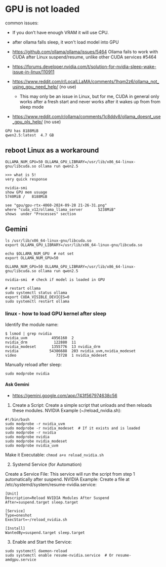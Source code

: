 # GPU is not loaded

common issues:
- If you don’t have enough VRAM it will use CPU.
- after ollama falls sleep, it won't load model into GPU

- https://github.com/ollama/ollama/issues/5464
Ollama fails to work with CUDA after Linux suspend/resume, unlike other CUDA services #5464


- https://forums.developer.nvidia.com/t/solution-for-nvidia-sleep-wake-issue-in-linux/110911


- https://www.reddit.com/r/LocalLLaMA/comments/1hqm2z6/ollama_not_using_gpu_need_help/  (no use)

    - This may only be an issue in Linux, but for me, CUDA in general only works after a fresh start and never works after it wakes up from from sleep mode

- https://www.reddit.com/r/ollama/comments/1c8ddv8/ollama_doesnt_use_gpu_pls_help/  (no use)

```
GPU has 8188MiB
qwen2.5:latest  4.7 GB
```

## reboot Linux as a workaround
```
OLLAMA_NUM_GPU=50 OLLAMA_GPU_LIBRARY=/usr/lib/x86_64-linux-gnu/libcuda.so ollama run qwen2.5

>>> what is 5!
very quick response

nvidia-smi
show GPU mem usuage
5740MiB /   8188MiB

see "gpu/gpu-rtx-4060-2024-09-28 21-26-31.png"
where "cuda_v12/ollama_llama_server       5238MiB"
shows  under "Processes" section
```

## Gemini

```
ls /usr/lib/x86_64-linux-gnu/libcuda.so
export OLLAMA_GPU_LIBRARY=/usr/lib/x86_64-linux-gnu/libcuda.so

echo $OLLAMA_NUM_GPU  # not set
export OLLAMA_NUM_GPU=50

OLLAMA_NUM_GPU=50 OLLAMA_GPU_LIBRARY=/usr/lib/x86_64-linux-gnu/libcuda.so ollama run qwen2.5

nvidia-smi  # check if model is loaded in GPU

# restart ollama
sudo systemctl status ollama
export CUDA_VISIBLE_DEVICES=0
sudo systemctl restart ollama
```

### linux - how to load GPU kernel after sleep

Identify the module name:
```
$ lsmod | grep nvidia
nvidia_uvm           4956160  2
nvidia_drm            122880  11
nvidia_modeset       1355776  13 nvidia_drm
nvidia              54386688  203 nvidia_uvm,nvidia_modeset
video                  73728  1 nvidia_modeset
```

Manually reload after sleep:
```
sudo modprobe nvidia
```

#### Ask Gemini

- https://gemini.google.com/app/743f567974638c56

1) Create a Script: Create a simple script that unloads and then reloads these modules.
NVIDIA Example (~/reload_nvidia.sh):

```
#!/bin/bash
sudo modprobe -r nvidia_uvm
sudo modprobe -r nvidia_modeset  # If it exists and is loaded
sudo modprobe -r nvidia
sudo modprobe nvidia
sudo modprobe nvidia_modeset
sudo modprobe nvidia_uvm
```

Make it Executable: `chmod a+x reload_nvidia.sh`


2) Systemd Service (for Automation)

Create a Service File: This service will run the script from step 1 automatically after suspend.
NVIDIA Example: Create a file at /etc/systemd/system/resume-nvidia.service:

```
[Unit]
Description=Reload NVIDIA Modules After Suspend
After=suspend.target sleep.target

[Service]
Type=oneshot
ExecStart=~/reload_nvidia.sh

[Install]
WantedBy=suspend.target sleep.target

```

3) Enable and Start the Service:

```
sudo systemctl daemon-reload
sudo systemctl enable resume-nvidia.service  # Or resume-amdgpu.service
```